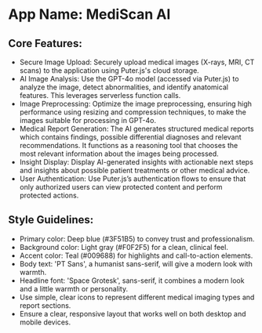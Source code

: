 # **App Name**: MediScan AI

## Core Features:

- Secure Image Upload: Securely upload medical images (X-rays, MRI, CT scans) to the application using Puter.js's cloud storage.
- AI Image Analysis: Use the GPT-4o model (accessed via Puter.js) to analyze the image, detect abnormalities, and identify anatomical features. This leverages serverless function calls.
- Image Preprocessing: Optimize the image preprocessing, ensuring high performance using resizing and compression techniques, to make the images suitable for processing in GPT-4o.
- Medical Report Generation: The AI generates structured medical reports which contains findings, possible differential diagnoses and relevant recommendations. It functions as a reasoning tool that chooses the most relevant information about the images being processed.
- Insight Display: Display AI-generated insights with actionable next steps and insights about possible patient treatments or other medical advice.
- User Authentication: Use Puter.js’s authentication flows to ensure that only authorized users can view protected content and perform protected actions.

## Style Guidelines:

- Primary color: Deep blue (#3F51B5) to convey trust and professionalism.
- Background color: Light gray (#F0F2F5) for a clean, clinical feel.
- Accent color: Teal (#009688) for highlights and call-to-action elements.
- Body text: 'PT Sans', a humanist sans-serif, will give a modern look with warmth.
- Headline font: 'Space Grotesk', sans-serif, it combines a modern look and a little warmth or personality.
- Use simple, clear icons to represent different medical imaging types and report sections.
- Ensure a clear, responsive layout that works well on both desktop and mobile devices.